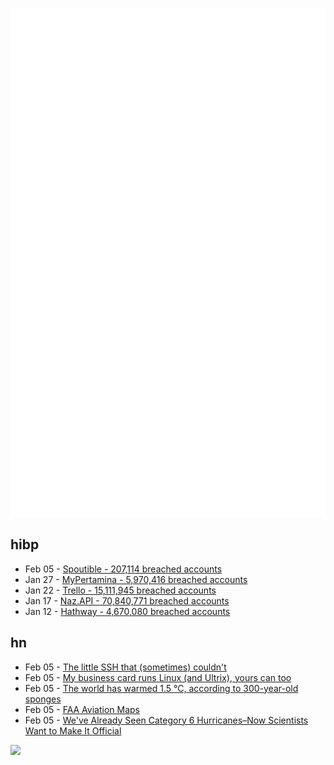 ![Metrics](https://raw.githubusercontent.com/phixion/phixion/master/metrics.svg)

## hibp

<!--
for https://github.com/phixion/phixion/blob/main/.github/workflows/feeds.yml
-->
<!--START_SECTION:haveibeenpwnd-->
- Feb 05 - [Spoutible - 207,114 breached accounts](https://haveibeenpwned.com/PwnedWebsites#Spoutible)
- Jan 27 - [MyPertamina - 5,970,416 breached accounts](https://haveibeenpwned.com/PwnedWebsites#MyPertamina)
- Jan 22 - [Trello - 15,111,945 breached accounts](https://haveibeenpwned.com/PwnedWebsites#Trello)
- Jan 17 - [Naz.API - 70,840,771 breached accounts](https://haveibeenpwned.com/PwnedWebsites#NazApi)
- Jan 12 - [Hathway - 4,670,080 breached accounts](https://haveibeenpwned.com/PwnedWebsites#Hathway)
<!--END_SECTION:haveibeenpwnd-->

## hn

<!--
for https://github.com/phixion/phixion/blob/main/.github/workflows/feeds.yml
-->
<!--START_SECTION:hn-->
- Feb 05 - [The little SSH that (sometimes) couldn't](https://mina.naguib.ca/blog/2012/10/22/the-little-ssh-that-sometimes-couldnt.html)
- Feb 05 - [My business card runs Linux (and Ultrix), yours can too](https://dmitry.gr/?r=05.Projects&proj=33.+LinuxCard)
- Feb 05 - [The world has warmed 1.5 °C, according to 300-year-old sponges](https://www.nature.com/articles/d41586-024-00281-8)
- Feb 05 - [FAA Aviation Maps](https://www.beautifulpublicdata.com/faa-aviation-maps/)
- Feb 05 - [We've Already Seen Category 6 Hurricanes–Now Scientists Want to Make It Official](https://eos.org/articles/weve-already-seen-category-6-hurricanes-now-scientists-want-to-make-it-official)
<!--END_SECTION:hn-->

<!--
for https://yhype.me
-->
![](https://hit.yhype.me/github/profile?user_id=13013670)
